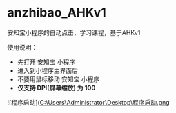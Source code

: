 # anzhibao_AHKv1
安知宝小程序的自动点击，学习课程，基于AHKv1

使用说明：
* 先打开 安知宝 小程序
* 进入到小程序主界面后
* 不要用鼠标移动 安知宝 小程序
* **仅支持 DPI(屏幕缩放) 为 100**

![程序启动]([C:\Users\Administrator\Desktop\程序启动.png](https://github.com/ZOG-N/anzhibao_AHKv1/blob/main/%E7%A8%8B%E5%BA%8F%E5%90%AF%E5%8A%A8.png)
